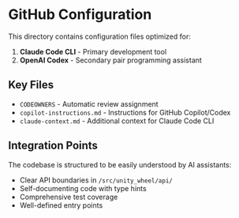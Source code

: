 # GitHub Configuration

This directory contains configuration files optimized for:
1. **Claude Code CLI** - Primary development tool
2. **OpenAI Codex** - Secondary pair programming assistant

## Key Files

- `CODEOWNERS` - Automatic review assignment
- `copilot-instructions.md` - Instructions for GitHub Copilot/Codex
- `claude-context.md` - Additional context for Claude Code CLI

## Integration Points

The codebase is structured to be easily understood by AI assistants:
- Clear API boundaries in `/src/unity_wheel/api/`
- Self-documenting code with type hints
- Comprehensive test coverage
- Well-defined entry points
